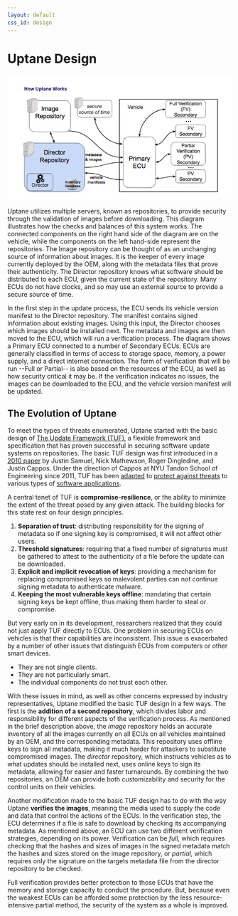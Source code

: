 ```yaml
---
layout: default
css_id: design
---
```


# Uptane Design

![](assets/images/Uptane_process.png)

Uptane utilizes multiple servers, known as repositories, to provide security through the validation of images before downloading. This diagram illustrates how the checks and balances of this system works. The connected components on the right hand side of the diagram are on the vehicle, while the components on the left hand-side represent the repositories. The Image repository can be thought of as an unchanging source of information about images. It is the keeper of every image currently deployed by the OEM, along with the metadata files that prove their authenticity. The Director repository knows what software should be distributed to each ECU, given the current state of the repository. Many ECUs do not have clocks, and so may use an external source to provide a secure source of time.

In the first step in the update process, the ECU sends its vehicle version manifest to the Director repository. The manifest contains signed information about existing images. Using this input, the Director chooses which images should be installed next. The metadata and images are then moved to the ECU, which will run a verification process. The diagram shows a Primary ECU connected to a number of Secondary ECUs. ECUs are generally classified in terms of access to storage space, memory, a power supply, and a direct internet connection. The form of verification that will be run --Full or Partial-- is also based on the resources of the ECU, as well as how security critical it may be. If the verification indicates no issues, the images can be downloaded to the ECU, and the vehicle version manifest will be updated.

## The Evolution of Uptane

To meet the types of threats enumerated, Uptane started with the basic design of [The Update Framework (TUF)](https://theupdateframework.github.io/overview.html), a flexible framework and specification that has proven successful in securing software update systems on repositories. The basic TUF design was first introduced in a [2010 paper](https://ssl.engineering.nyu.edu/papers/samuel_tuf_ccs_2010.pdf) by Justin Samuel, Nick Mathewson, Roger Dingledine, and Justin Cappos. Under the direction of Cappos at NYU Tandon School of Engineering since 2011, TUF has been [adapted](https://theupdateframework.github.io/papers/prevention-rollback-attacks-atc2017.pdf?raw=true) to [protect against threats](https://theupdateframework.github.io/papers/protect-community-repositories-nsdi2016.pdf?raw=true) to various types of [software applications](https://uptane.github.io/papers/kuppusamy_escar_16.pdf).

A central tenet of TUF is **compromise-resilience**, or the ability to minimize the extent of the threat posed by any given attack. The building blocks for this state rest on four design principles.

1. **Separation of trust**: distributing responsibility for the signing of metadata so if one signing key is compromised, it will not affect other users.
2. **Threshold signatures**: requiring that a fixed number of signatures must be gathered to attest to the authenticity of a file before the update can be downloaded.
3. **Explicit and implicit revocation of keys**: providing a mechanism for replacing compromised keys so malevolent parties can not continue signing metadata to authenticate malware.
4. **Keeping the most vulnerable keys offline**: mandating that certain signing keys be kept offline, thus making them harder to steal or compromise.

But very early on in its development, researchers realized that they could not just apply TUF directly to ECUs. One problem in securing ECUs on vehicles is that their capabilities are inconsistent. This issue is exacerbated by a number of other issues that distinguish ECUs from computers or other smart devices.

- They are not single clients.
- They are not particularly smart.
- The individual components do not trust each other.

With these issues in mind, as well as other concerns expressed by industry representatives, Uptane modified the basic TUF design in a few ways. The first is the **addition of a second repository**, which divides labor and responsibility for different aspects of the verification process. As mentioned in the brief description above, the _image_ repository holds an accurate inventory of all the images currently on all ECUs on all vehicles maintained by an OEM, and the corresponding metadata. This repository uses offline keys to sign all metadata, making it much harder for attackers to substitute compromised images. The _director_ repository, which instructs vehicles as to what updates should be installed next, uses online keys to sign its metadata, allowing for easier and faster turnarounds. By combining the two repositories, an OEM can provide both customizability and security for the control units on their vehicles.

Another modification made to the basic TUF design has to do with the way Uptane **verifies the images**, meaning the media used to supply the code and data that control the actions of the ECUs. In the verification step, the ECU determines if a file is safe to download by checking its accompanying metadata. As mentioned above, an ECU can use two different verification strategies, depending on its power. Verification can be _full,_ which requires checking that the hashes and sizes of images in the signed metadata match the hashes and sizes stored on the image repository, or _partial,_ which requires only the signature on the targets metadata file from the director repository to be checked.

Full verification provides better protection to those ECUs that have the memory and storage capacity to conduct the procedure. But, because even the weakest ECUs can be afforded some protection by the less resource-intensive partial method, the security of the system as a whole is improved.
